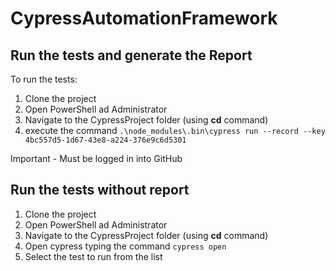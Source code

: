 # CypressAutomationFramework

## Run the tests and generate the Report
To run the tests:
1. Clone the project
2. Open PowerShell ad Administrator
3. Navigate to the CypressProject folder (using **cd** command)
4. execute the command `.\node_modules\.bin\cypress run --record --key 4bc557d5-1d67-43e8-a224-376e9c6d5301`

Important - Must be logged in into GitHub

## Run the tests without report
1. Clone the project
2. Open PowerShell ad Administrator
3. Navigate to the CypressProject folder (using **cd** command)
4. Open cypress typing the command `cypress open`
5. Select the test to run from the list
